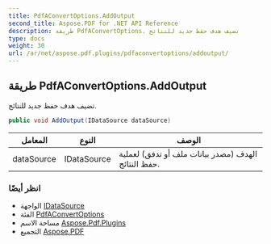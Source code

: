 ```yaml
---
title: PdfAConvertOptions.AddOutput
second_title: Aspose.PDF for .NET API Reference
description: طريقة PdfAConvertOptions. تضيف هدف حفظ جديد للنتائج
type: docs
weight: 30
url: /ar/net/aspose.pdf.plugins/pdfaconvertoptions/addoutput/
---
```

## طريقة PdfAConvertOptions.AddOutput

تضيف هدف حفظ جديد للنتائج.

```csharp
public void AddOutput(IDataSource dataSource)
```

| المعامل | النوع | الوصف |
| --- | --- | --- |
| dataSource | IDataSource | الهدف (مصدر بيانات ملف أو تدفق) لعملية حفظ النتائج. |

### انظر أيضًا

* الواجهة [IDataSource](../../idatasource/)
* الفئة [PdfAConvertOptions](../)
* مساحة الاسم [Aspose.Pdf.Plugins](../../../aspose.pdf.plugins/)
* التجميع [Aspose.PDF](../../../)